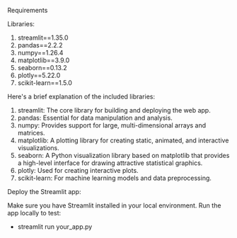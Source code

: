 Requirements

Libraries:

1. streamlit==1.35.0
2. pandas==2.2.2
3. numpy==1.26.4
4. matplotlib==3.9.0
5. seaborn==0.13.2
6. plotly==5.22.0
7. scikit-learn==1.5.0

Here's a brief explanation of the included libraries:

1. streamlit: The core library for building and deploying the web app.
2. pandas: Essential for data manipulation and analysis.
3. numpy: Provides support for large, multi-dimensional arrays and matrices.
4. matplotlib: A plotting library for creating static, animated, and interactive visualizations.
5. seaborn: A Python visualization library based on matplotlib that provides a high-level interface for drawing attractive statistical graphics.
6. plotly: Used for creating interactive plots.
7. scikit-learn: For machine learning models and data preprocessing.

Deploy the Streamlit app:

Make sure you have Streamlit installed in your local environment.
Run the app locally to test:

- streamlit run your_app.py

